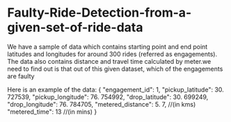 # Faulty-Ride-Detection-from-a-given-set-of-ride-data
We have a sample of data which contains starting point and end point latitudes and longitudes for around 300 rides (referred as engagements). The data also contains distance and travel time calculated by meter.we need to find out is that out of this given dataset, which of the engagements are faulty

Here is an example of the data:
{
"engagement_id": 1,
"pickup_latitude": 30. 727539,
"pickup_longitude": 76. 754992,
"drop_latitude": 30. 699249,
"drop_longitude": 76. 784705,
"metered_distance": 5. 7, //(in kms)
"metered_time": 13 //(in mins)
}
